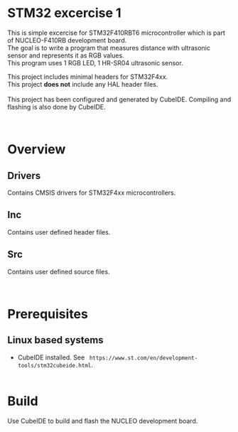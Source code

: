 # STM32 excercise 1  

This is simple excercise for STM32F410RBT6 microcontroller which is part of NUCLEO-F410RB development board.  
The goal is to write a program that measures distance with ultrasonic sensor and represents it as RGB values.   
This program uses 1 RGB LED, 1 HR-SR04 ultrasonic sensor.

This project includes minimal headers for STM32F4xx.  
This project **does not** include any HAL header files.  
&nbsp;  
This project has been configured and generated by CubeIDE. Compiling and flashing is also done by CubeIDE.   

&nbsp;  
# Overview  
## Drivers  
Contains CMSIS drivers for STM32F4xx microcontrollers.  
## Inc  
Contains user defined header files.  
## Src  
Contains user defined source files.  

&nbsp;  
# Prerequisites
## Linux based systems  
* CubeIDE installed. See ` https://www.st.com/en/development-tools/stm32cubeide.html`.  
&nbsp;  
# Build  
Use CubeIDE to build and flash the NUCLEO development board.  
